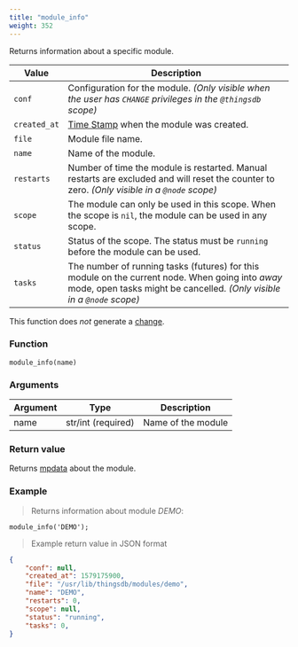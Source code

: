 ```yaml
---
title: "module_info"
weight: 352
---
```


Returns information about a specific module.

Value | Description
------- | -----------
`conf` | Configuration for the module. *(Only visible when the user has `CHANGE` privileges in the `@thingsdb` scope)*
`created_at` | [Time Stamp](https://wikipedia.org/wiki/Unix_time) when the module was created.
`file` | Module file name.
`name` | Name of the module.
`restarts` | Number of time the module is restarted. Manual restarts are excluded and will reset the counter to zero. *(Only visible in a `@node` scope)*
`scope` | The module can only be used in this scope. When the scope is `nil`, the module can be used in any scope.
`status` | Status of the scope. The status must be `running` before the module can be used.
`tasks` | The number of running tasks (futures) for this module on the current node. When going into *away* mode, open tasks might be cancelled. *(Only visible in a `@node` scope)*

This function does *not* generate a [change](../../overview/changes).

### Function

`module_info(name)`

### Arguments

Argument | Type | Description
--------- | ----------- | -----------
name | str/int (required) | Name of the module

### Return value

Returns [mpdata](../../data-types/mpdata) about the module.

### Example

> Returns information about module *DEMO*:

```thingsdb,syntax_only
module_info('DEMO');
```

> Example return value in JSON format

```json
{
    "conf": null,
    "created_at": 1579175900,
    "file": "/usr/lib/thingsdb/modules/demo",
    "name": "DEMO",
    "restarts": 0,
    "scope": null,
    "status": "running",
    "tasks": 0,
}
```
